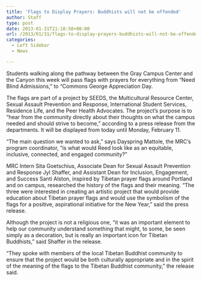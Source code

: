 ```yaml
---
title: 'Flags to Display Prayers: Buddhists will not be offended'
author: Staff
type: post
date: 2013-01-31T21:10:58+00:00
url: /2013/01/31/flags-to-display-prayers-buddhists-will-not-be-offended/
categories:
  - Left Sidebar
  - News

---
```

Students walking along the pathway between the Gray Campus Center and the Canyon this week will pass flags with prayers for everything from “Need Blind Admissions,” to “Commons George Appreciation Day.

The flags are part of a project by SEEDS, the Multicultural Resource Center, Sexual Assault Prevention and Response, International Student Services, Residence Life, and the Peer Health Advocates. The project&#8217;s purpose is to “hear from the community directly about their thoughts on what the campus needed and should strive to become,” according to a press release from the departments. It will be displayed from today until Monday, February 11.

“The main question we wanted to ask,” says Dayspring Mattole, the MRC&#8217;s program coordinator, “is what would Reed look like as an equitable, inclusive, connected, and engaged community?”

MRC Intern Sita Goetschius, Associate Dean for Sexual Assault Prevention and Response Jyl Shaffer, and Assistant Dean for Inclusion, Engagement, and Success Santi Alston, inspired by Tibetan prayer flags around Portland and on campus, researched the history of the flags and their meaning. “The three were interested in creating an artistic project that would provide education about Tibetan prayer flags and would use the symbolism of the flags for a positive, aspirational initiative for the New Year,” said the press release.

Although the project is not a religious one, “it was an important element to help our community understand something that might, to some, be seen simply as a decoration, but is really an important icon for Tibetan Buddhists,” said Shaffer in the release.

“They spoke with members of the local Tibetan Buddhist community to ensure that the project would be both culturally appropriate and in the spirit of the meaning of the flags to the Tibetan Buddhist community,” the release said.